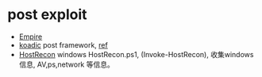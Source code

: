 # post exploit

* [Empire](https://github.com/EmpireProject/Empire)
* [koadic](https://github.com/zerosum0x0-archive/archive)
    post framework, [ref](https://www.youtube.com/watch?v=UImsfTpYjvU)
* [HostRecon](https://github.com/dafthack/HostRecon)
    windows HostRecon.ps1, (Invoke-HostRecon), 收集windows 信息, AV,ps,network 等信息。
